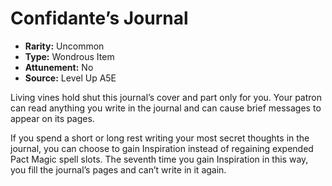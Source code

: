 
# Confidante’s Journal

* **Rarity:** Uncommon
* **Type:** Wondrous Item
* **Attunement:** No
* **Source:** Level Up A5E


Living vines hold shut this journal’s cover and part only for you. Your patron can read anything you write in the journal and can cause brief messages to appear on its pages.

If you spend a short or long rest writing your most secret thoughts in the journal, you can choose to gain Inspiration instead of regaining expended Pact Magic spell slots. The seventh time you gain Inspiration in this way, you fill the journal’s pages and can’t write in it again.
